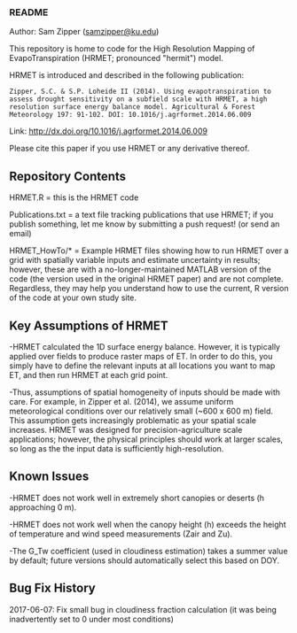 ### README ###
Author:  Sam Zipper (samzipper@ku.edu)

This repository is home to code for the High Resolution Mapping of 
EvapoTranspiration (HRMET; pronounced "hermit") model.

HRMET is introduced and described in the following publication:

    Zipper, S.C. & S.P. Loheide II (2014). Using evapotranspiration to
    assess drought sensitivity on a subfield scale with HRMET, a high
    resolution surface energy balance model. Agricultural & Forest
    Meteorology 197: 91-102. DOI: 10.1016/j.agrformet.2014.06.009

Link: http://dx.doi.org/10.1016/j.agrformet.2014.06.009

Please cite this paper if you use HRMET or any derivative thereof.

## Repository Contents ##
HRMET.R = this is the HRMET code

Publications.txt = a text file tracking publications that use HRMET; if you 
                   publish something, let me know by submitting a push request! (or send an email)

HRMET_HowTo/* = Example HRMET files showing how to run HRMET over a grid with 
                spatially variable inputs and estimate uncertainty in results; 
                however, these are with a no-longer-maintained MATLAB version of 
                the code (the version used in the original HRMET paper) and are 
                not complete. Regardless, they may help you understand how to use 
                the current, R version of the code at your own study site.

## Key Assumptions of HRMET ##
-HRMET calculated the 1D surface energy balance. However, it is typically
 applied over fields to produce raster maps of ET. In order to do this, 
 you simply have to define the relevant inputs at all locations you want
 to map ET, and then run HRMET at each grid point. 
 
-Thus, assumptions of spatial homogeneity of inputs should be made with care. 
 For example, in Zipper et al. (2014), we assume uniform meteorological conditions
 over our relatively small (~600 x 600 m) field. This assumption gets increasingly
 problematic as your spatial scale increases. HRMET was designed for precision-agriculture
 scale applications; however, the physical principles should work at larger scales, so
 long as the the input data is sufficiently high-resolution.

## Known Issues ##
-HRMET does not work well in extremely short canopies or deserts (h approaching 0 m).

-HRMET does not work well when the canopy height (h) exceeds the height of 
 temperature and wind speed measurements (Zair and Zu).
 
-The G_Tw coefficient (used in cloudiness estimation) takes a summer value by default; 
 future versions should automatically select this based on DOY.
 
## Bug Fix History ##
2017-06-07: Fix small bug in cloudiness fraction calculation (it was being inadvertently set to 0 under most conditions)
